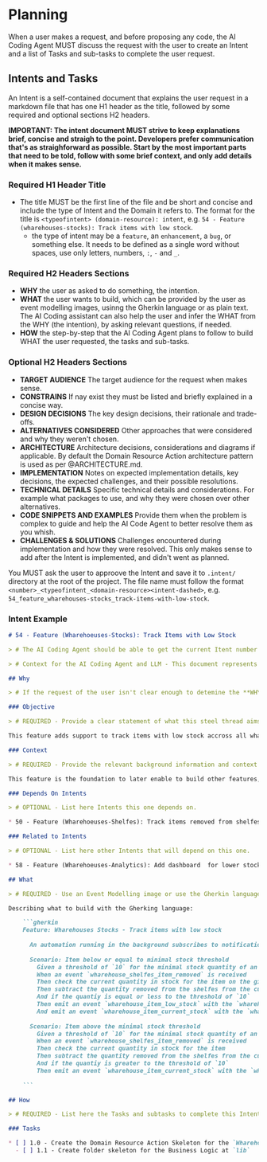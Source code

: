 # Planning

When a user makes a request, and before proposing any code, the AI Coding Agent MUST discuss the request with the user to create an Intent and a list of Tasks and sub-tasks to complete the user request.

## Intents and Tasks

An Intent is a self-contained document that explains the user request in a markdown file that has one H1 header as the title, followed by some required and optional sections H2 headers.

**IMPORTANT: The intent document **MUST** strive to keep explanations brief, concise and straigh to the point. Developers prefer communication that's as straighforward as possible. Start by the most important parts that need to be told, follow with some brief context, and only add details when it makes sense.**

### Required H1 Header Title

* The title MUST be the first line of the file and be short and concise and include the type of Intent and the Domain it refers to. The format for the title is `<typeofintent> (domain-resource): intent`, e.g. `54 - Feature (wharehouses-stocks): Track items with low stock`. 
  - the type of intent may be a `feature`, an `enhancement`, a `bug`, or something else. It needs to be defined as a single word without spaces, use only letters, numbers, `:`,  `-` and `_`.

### Required H2 Headers Sections

* **WHY** the user as asked to do something, the intention.
* **WHAT** the user wants to build, which can be provided by the user as event modelling images, usinng the Gherkin language or as plain text. The AI Coding assistant can also help the user and infer the WHAT from the WHY (the intention), by asking relevant questions, if needed.  
* **HOW** the step-by-step that the AI Coding Agent plans to follow to build WHAT the user requested, the tasks and sub-tasks.

### Optional H2 Headers Sections

* **TARGET AUDIENCE** The target audience for the request when makes sense.
* **CONSTRAINS** If nay exist they must be listed and briefly explained in a concise way.
* **DESIGN DECISIONS** The key design decisions, their rationale and trade-offs.
* **ALTERNATIVES CONSIDERED** Other approaches that were considered and why they weren't chosen.
* **ARCHITECTURE** Architecture decisions, considerations and diagrams if applicable. By default the Domain Resource Action architecture pattern is used as per @ARCHITECTURE.md.
* **IMPLEMENTATION** Notes on expected implementation details, key decisions, the expected challenges, and their possible resolutions.
* **TECHNICAL DETAILS** Specific technical details and considerations. For example what packages to use, and why they were chosen over other alternatives.
* **CODE SNIPPETS AND EXAMPLES** Provide them when the problem is complex to guide and help the AI Code Agent to better resolve them as you whish.
* **CHALLENGES & SOLUTIONS** Challenges encountered during implementation and how they were resolved. This only makes sense to add after the Intent is implemented, and didn't went as planned.

You MUST ask the user to approove the Intent and save it to `.intent/` directory at the root of the project. The file name must follow the format `<number>_<typeofintent_<domain-resource><intent-dashed>`, e.g. `54_feature_wharehouses-stocks_track-items-with-low-stock`.


### Intent Example

```markdown
# 54 - Feature (Wharehoeuses-Stocks): Track Items with Low Stock

> # The AI Coding Agent should be able to get the current Itent number `54` by incrementing by one the number of the last Intent created, the number `53`. If the request of the user isn't clear enough to detemine the type of Intent, the Domain and Resource it belongs to and the Intent title itself, then the AI Coding Agent **MUST** explicitely ask the user what they are.

> # Context for the AI Coding Agent and LLM - This document represents a single Intent - a self-contained unit of work focused on implementing a specific piece of functionality. When working with an AI Coding Agent or LLM on this Intent, the user **MSUT** start by sharing this document to provide context about what needs to be done.

## Why

> # If the request of the user isn't clear enough to detemine the **WHY** for the Intent, then the AI Coding Agent **MUST** explicitely ask the user this Intent objective alongside with some context and relevant background information.

### Objective

> # REQUIRED - Provide a clear statement of what this steel thread aims to accomplish

This feature adds support to track items with low stock accross all wharehouses.

### Context 

> # REQUIRED - Provide the relevant background information and context for this Intent, including why it's needed and how it fits into the larger project

This feature is the foundation to later enable to build other features, like automations to keep stock under control, notifications for users, sales and management, business inteligence, analytics and metrics.

### Depends On Intents

> # OPTIONAL - List here Intents this one depends on.

* 50 - Feature (Wharehoeuses-Shelfes): Track items removed from shelfes

### Related to Intents

> # OPTIONAL - List here other Intents that will depend on this one.

* 58 - Feature (Wharehoeuses-Analytics): Add dashboard  for lower stock items average

## What

> # REQUIRED - Use an Event Modelling image or use the Gherkin language to describe WHAT we want to build. Ideally the AI Coding Agent should be able to infer **WHAT** needs to be done from the **WHY**, with miniaml or not input from the user.

Describing what to build with the Gherking language:

    ```gherkin
    Feature: Wharehouses Stocks - Track items with low stock
    
      An automation running in the background subscribes to notifications from items being removed from the storage shelfes and track verifies if the low stock threshold for the item in the given Warehouse was reached, and if so emits a low stock event for the item on that Warehouse.
      
      Scenario: Item below or equal to minimal stock threshold
        Given a threshold of `10` for the minimal stock quantity of an item
        When an event `wharehouse_shelfes_item_removed` is received
        Then check the current quantity in stock for the item on the given Wharehoeuse
        Then subtract the quantity removed from the shelfes from the current quantity 
        And if the quantiy is equal or less to the threshold of `10`
        Then emit an event `wharehouse_item_low_stock` with the `wharehouse_id`, `item_id`, `item_sku` `item_name`, `minimal_stock_threshold` and `current_quantity_stocked`.
        And emit an event `wharehouse_item_current_stock` with the `wharehouse_id`, `item_id`, `item_sku` `item_name`, `minimal_stock_threshold`, `current_quantity_stocked` and `quantity_removed`.
        
      Scenario: Item above the minimal stock threshold
        Given a threshold of `10` for the minimal stock quantity of an item
        When an event `wharehouse_shelfes_item_removed` is received
        Then check the current quantity in stock for the item
        Then subtract the quantity removed from the shelfes from the current quantity 
        And if the quantiy is greater to the threshold of `10`
        Then emit an event `wharehouse_item_current_stock` with the `wharehouse_id`, `item_id`, `item_sku` `item_name`, `minimal_stock_threshold`, `current_quantity_stocked` and `quantity_removed`.
      
    ```

## How

> # REQUIRED - List here the Tasks and subtasks to complete this Intent. Ideally the AI Code Agent should be able to determin all the task needed.

### Tasks

* [ ] 1.0 - Create the Domain Resource Action Skeleton for the `Wharehouses` Domain, `Stocks` Resource and `track_item_low_stock` Action:
  - [ ] 1.1 - Create folder skeleton for the Business Logic at `lib`

```
